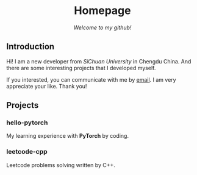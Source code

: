 <h1 align="center"> Homepage </h1>

*<div align="center"> Welcome to my github! </div>*

## Introduction

Hi! I am a new developer from *SiChuan University* in Chengdu China.
And there are some interesting projects that I developed myself.

If you interested, you can communicate with me by [email](louchangfeng@outlook.com).
I am very appreciate your like. Thank you!

## Projects

### hello-pytorch

My learning experience with **PyTorch** by coding.

### leetcode-cpp

Leetcode problems solving written by C++.

